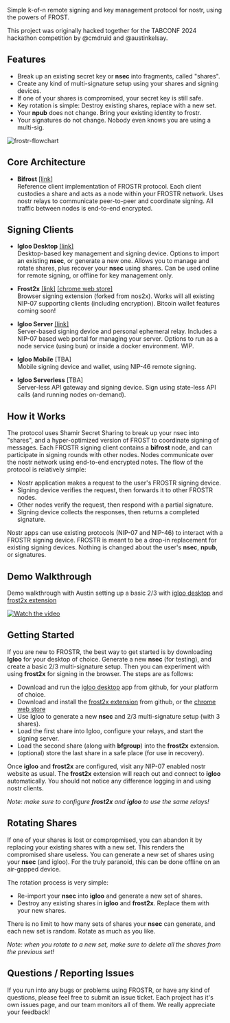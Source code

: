 Simple k-of-n remote signing and key management protocol for nostr, using the powers of FROST.

This project was originally hacked together for the TABCONF 2024 hackathon competition by @cmdruid and @austinkelsay.

## Features

* Break up an existing secret key or **nsec** into fragments, called "shares".
* Create any kind of multi-signature setup using your shares and signing devices.
* If one of your shares is compromised, your secret key is still safe.
* Key rotation is simple: Destroy existing shares, replace with a new set.
* Your **npub** does not change. Bring your existing identity to frostr.
* Your signatures do not change. Nobody even knows you are using a multi-sig.

![frostr-flowchart](https://github.com/user-attachments/assets/247ce22f-fdb6-447e-af5a-96a300b62153)

## Core Architecture

* **Bifrost** [[link]](https://github.com/FROSTR-ORG/bifrost)  
  Reference client implementation of FROSTR protocol. Each client custodies a share and acts as a node within your FROSTR network. Uses nostr relays to communicate peer-to-peer and coordinate signing. All traffic between nodes is end-to-end encrypted.

## Signing Clients

- **Igloo Desktop** [[link]](https://github.com/FROSTR-ORG/igloo-desktop)  
  Desktop-based key management and signing device. Options to import an existing **nsec**, or generate a new one. Allows you to manage and rotate shares, plus recover your **nsec** using shares. Can be used online for remote signing, or offline for key management only.  

- **Frost2x** [[link]](https://github.com/FROSTR-ORG/frost2x)
[[chrome web store]](https://chromewebstore.google.com/detail/frost2x/gpbndcgoaehgeckcfmmbmaaaeljnaiof)  
  Browser signing extension (forked from nos2x). Works will all existing NIP-07 supporting clients (including encryption). Bitcoin wallet features coming soon!  

- **Igloo Server** [[link]](https://github.com/FROSTR-ORG/igloo-server)  
  Server-based signing device and personal ephemeral relay. Includes a NIP-07 based web portal for managing your server. Options to run as a node service (using bun) or inside a docker environment. WIP.  

- **Igloo Mobile** [TBA]  
  Mobile signing device and wallet, using NIP-46 remote signing.  

- **Igloo Serverless** [TBA]  
  Server-less API gateway and signing device. Sign using state-less API calls (and running nodes on-demand).  

## How it Works

The protocol uses Shamir Secret Sharing to break up your nsec into "shares", and a hyper-optimized version of FROST to coordinate signing of messages. Each FROSTR signing client contains a **bifrost** node, and can participate in signing rounds with other nodes. Nodes communicate over the nostr network using end-to-end encrypted notes. The flow of the protocol is relatively simple:

* Nostr application makes a request to the user's FROSTR signing device.
* Signing device verifies the request, then forwards it to other FROSTR nodes.
* Other nodes verify the request, then respond with a partial signature.
* Signing device collects the responses, then returns a completed signature.

Nostr apps can use existing protocols (NIP-07 and NIP-46) to interact with a FROSTR signing device. FROSTR is meant to be a drop-in replacement for existing signing devices. Nothing is changed about the user's **nsec**, **npub**, or signatures.

## Demo Walkthrough
Demo walkthrough with Austin setting up a basic 2/3 with [igloo desktop](https://github.com/FROSTR-ORG/igloo/releases) and [frost2x extension](https://github.com/FROSTR-ORG/frost2x/releases)

[![Watch the video](https://img.youtube.com/vi/L1bKaX4a5pU/maxresdefault.jpg)](https://www.youtube.com/watch?v=L1bKaX4a5pU)

## Getting Started

If you are new to FROSTR, the best way to get started is by downloading **Igloo** for your desktop of choice. Generate a new **nsec** (for testing), and create a basic 2/3 multi-signature setup. Then you can experiment with using **frost2x** for signing in the browser. The steps are as follows:

* Download and run the [igloo desktop](https://github.com/FROSTR-ORG/igloo/releases) app from github, for your platform of choice.
* Download and install the [frost2x extension](https://github.com/FROSTR-ORG/frost2x/releases) from github, or the [chrome web store](https://chromewebstore.google.com/detail/frost2x/gpbndcgoaehgeckcfmmbmaaaeljnaiof)  
* Use Igloo to generate a new **nsec** and 2/3 multi-signature setup (with 3 shares).
* Load the first share into Igloo, configure your relays, and start the signing server.
* Load the second share (along with **bfgroup**) into the **frost2x** extension.
* (optional) store the last share in a safe place (for use in recovery).

Once **igloo** and **frost2x** are configured, visit any NIP-07 enabled nostr website as usual. The **frost2x** extension will reach out and connect to **igloo** automatically. You should not notice any difference logging in and using nostr clients.

*Note: make sure to configure **frost2x** and **igloo** to use the same relays!*

## Rotating Shares

If one of your shares is lost or compropmised, you can abandon it by replacing your existing shares with a new set. This renders the compromised share useless. You can generate a new set of shares using your **nsec** (and igloo). For the truly paranoid, this can be done offline on an air-gapped device.

The rotation process is very simple:

* Re-import your **nsec** into **igloo** and generate a new set of shares.
* Destroy any existing shares in **igloo** and **frost2x**. Replace them with your new shares.

 There is no limit to how many sets of shares your **nsec** can generate, and each new set is random. Rotate as much as you like.

*Note: when you rotate to a new set, make sure to delete all the shares from the previous set!*

## Questions / Reporting Issues

If you run into any bugs or problems using FROSTR, or have any kind of questions, please feel free to submit an issue ticket. Each project has it's own issues page, and our team monitors all of them. We really appreciate your feedback!
